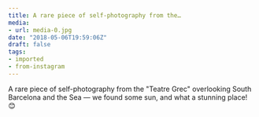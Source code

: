 ```yaml
---
title: A rare piece of self-photography from the…
media:
- url: media-0.jpg
date: "2018-05-06T19:59:06Z"
draft: false
tags:
- imported
- from-instagram
---
```

A rare piece of self-photography from the "Teatre Grec" overlooking South Barcelona and the Sea — we found some sun, and what a stunning place! 😊
